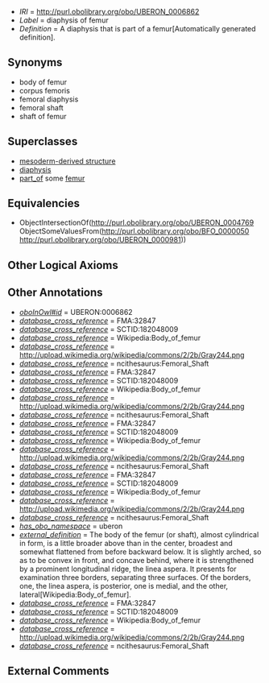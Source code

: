  * *IRI* = http://purl.obolibrary.org/obo/UBERON_0006862
 * *Label* = diaphysis of femur
 * *Definition* = A diaphysis that is part of a femur[Automatically generated definition].

## Synonyms

 * body of femur
 * corpus femoris
 * femoral diaphysis
 * femoral shaft
 * shaft of femur

## Superclasses

 * [mesoderm-derived structure](../../UBERON/20/UBERON_0004120.md)
 * [diaphysis](../../UBERON/69/UBERON_0004769.md)
 * [part_of](../../BFO/50/BFO_0000050.md) some [femur](../../UBERON/81/UBERON_0000981.md)

## Equivalencies

 * ObjectIntersectionOf(<http://purl.obolibrary.org/obo/UBERON_0004769> ObjectSomeValuesFrom(<http://purl.obolibrary.org/obo/BFO_0000050> <http://purl.obolibrary.org/obo/UBERON_0000981>))

## Other Logical Axioms


## Other Annotations

 * *[oboInOwl#id](../../id/oboInOwl#id.md)* = UBERON:0006862
 * *[database_cross_reference](../../ef/oboInOwl#hasDbXref.md)* = FMA:32847
 * *[database_cross_reference](../../ef/oboInOwl#hasDbXref.md)* = SCTID:182048009
 * *[database_cross_reference](../../ef/oboInOwl#hasDbXref.md)* = Wikipedia:Body_of_femur
 * *[database_cross_reference](../../ef/oboInOwl#hasDbXref.md)* = http://upload.wikimedia.org/wikipedia/commons/2/2b/Gray244.png
 * *[database_cross_reference](../../ef/oboInOwl#hasDbXref.md)* = ncithesaurus:Femoral_Shaft
 * *[database_cross_reference](../../ef/oboInOwl#hasDbXref.md)* = FMA:32847
 * *[database_cross_reference](../../ef/oboInOwl#hasDbXref.md)* = SCTID:182048009
 * *[database_cross_reference](../../ef/oboInOwl#hasDbXref.md)* = Wikipedia:Body_of_femur
 * *[database_cross_reference](../../ef/oboInOwl#hasDbXref.md)* = http://upload.wikimedia.org/wikipedia/commons/2/2b/Gray244.png
 * *[database_cross_reference](../../ef/oboInOwl#hasDbXref.md)* = ncithesaurus:Femoral_Shaft
 * *[database_cross_reference](../../ef/oboInOwl#hasDbXref.md)* = FMA:32847
 * *[database_cross_reference](../../ef/oboInOwl#hasDbXref.md)* = SCTID:182048009
 * *[database_cross_reference](../../ef/oboInOwl#hasDbXref.md)* = Wikipedia:Body_of_femur
 * *[database_cross_reference](../../ef/oboInOwl#hasDbXref.md)* = http://upload.wikimedia.org/wikipedia/commons/2/2b/Gray244.png
 * *[database_cross_reference](../../ef/oboInOwl#hasDbXref.md)* = ncithesaurus:Femoral_Shaft
 * *[database_cross_reference](../../ef/oboInOwl#hasDbXref.md)* = FMA:32847
 * *[database_cross_reference](../../ef/oboInOwl#hasDbXref.md)* = SCTID:182048009
 * *[database_cross_reference](../../ef/oboInOwl#hasDbXref.md)* = Wikipedia:Body_of_femur
 * *[database_cross_reference](../../ef/oboInOwl#hasDbXref.md)* = http://upload.wikimedia.org/wikipedia/commons/2/2b/Gray244.png
 * *[database_cross_reference](../../ef/oboInOwl#hasDbXref.md)* = ncithesaurus:Femoral_Shaft
 * *[has_obo_namespace](../../ce/oboInOwl#hasOBONamespace.md)* = uberon
 * *[external_definition](../../UBPROP/01/UBPROP_0000001.md)* = The body of the femur (or shaft), almost cylindrical in form, is a little broader above than in the center, broadest and somewhat flattened from before backward below. It is slightly arched, so as to be convex in front, and concave behind, where it is strengthened by a prominent longitudinal ridge, the linea aspera. It presents for examination three borders, separating three surfaces. Of the borders, one, the linea aspera, is posterior, one is medial, and the other, lateral[Wikipedia:Body_of_femur].
 * *[database_cross_reference](../../ef/oboInOwl#hasDbXref.md)* = FMA:32847
 * *[database_cross_reference](../../ef/oboInOwl#hasDbXref.md)* = SCTID:182048009
 * *[database_cross_reference](../../ef/oboInOwl#hasDbXref.md)* = Wikipedia:Body_of_femur
 * *[database_cross_reference](../../ef/oboInOwl#hasDbXref.md)* = http://upload.wikimedia.org/wikipedia/commons/2/2b/Gray244.png
 * *[database_cross_reference](../../ef/oboInOwl#hasDbXref.md)* = ncithesaurus:Femoral_Shaft

## External Comments

